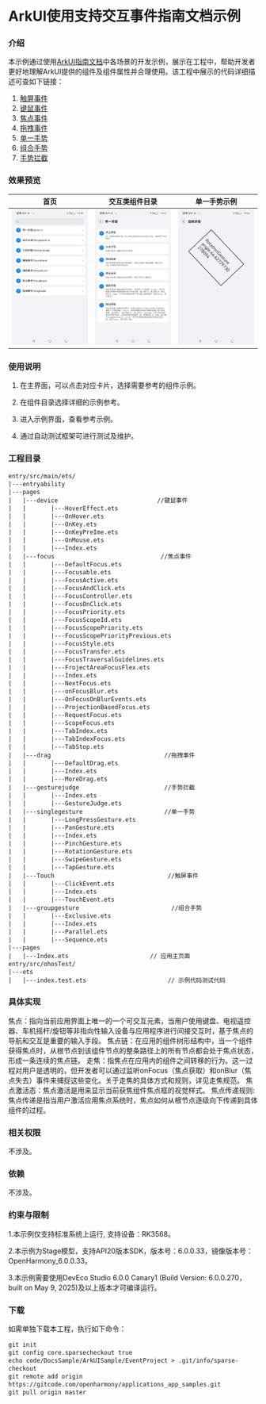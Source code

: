 # ArkUI使用支持交互事件指南文档示例

### 介绍

本示例通过使用[ArkUI指南文档](https://gitCode.com/openharmony/docs/tree/master/zh-cn/application-dev/ui)中各场景的开发示例，展示在工程中，帮助开发者更好地理解ArkUI提供的组件及组件属性并合理使用。该工程中展示的代码详细描述可查如下链接：

1. [触屏事件](https://gitCode.com/openharmony/docs/blob/OpenHarmony-5.0.1-Release/zh-cn/application-dev/ui/arkts-common-events-touch-screen-event.md)
2. [键鼠事件](https://gitCode.com/openharmony/docs/blob/OpenHarmony-5.0.1-Release/zh-cn/application-dev/ui/arkts-common-events-device-input-event.md)
3. [焦点事件](https://gitCode.com/openharmony/docs/blob/OpenHarmony-5.0.1-Release/zh-cn/application-dev/ui/arkts-common-events-focus-event.md)
4. [拖拽事件](https://gitCode.com/openharmony/docs/blob/OpenHarmony-5.0.1-Release/zh-cn/application-dev/ui/arkts-common-events-drag-event.md)
5. [单一手势](https://gitCode.com/openharmony/docs/blob/OpenHarmony-5.0.1-Release/zh-cn/application-dev/ui/arkts-gesture-events-single-gesture.md)
6. [组合手势](https://gitCode.com/openharmony/docs/blob/OpenHarmony-5.0.1-Release/zh-cn/application-dev/ui/arkts-gesture-events-combined-gestures.md)
7. [手势拦截](https://gitCode.com/openharmony/docs/blob/OpenHarmony-5.0.1-Release/zh-cn/application-dev/ui/arkts-gesture-events-gesture-judge.md)
### 效果预览

| 首页                                 | 交互类组件目录                            | 单一手势示例                             |
|------------------------------------|------------------------------------|------------------------------------|
| ![](screenshots/device/image1.png) | ![](screenshots/device/image2.png) | ![](screenshots/device/image3.png) |

### 使用说明

1. 在主界面，可以点击对应卡片，选择需要参考的组件示例。

2. 在组件目录选择详细的示例参考。

3. 进入示例界面，查看参考示例。

4. 通过自动测试框架可进行测试及维护。

### 工程目录
```
entry/src/main/ets/
|---entryability
|---pages
|   |---device                            //键鼠事件     
|   |       |---HoverEffect.ets
|   |       |---OnHover.ets
|   |       |---OnKey.ets
|   |       |---OnKeyPreIme.ets
|   |       |---OnMouse.ets
|   |       |---Index.ets
|   |---focus                              //焦点事件
|   |       |---DefaultFocus.ets
|   |       |---Focusable.ets
|   |       |---FocusActive.ets
|   |       |---FocusAndClick.ets
|   |       |---FocusController.ets
|   |       |---FocusOnClick.ets
|   |       |---FocusPriority.ets
|   |       |---FocusScopeId.ets
|   |       |---FocusScopePriority.ets
|   |       |---FocusScopePriorityPrevious.ets
|   |       |---FocusStyle.ets
|   |       |---FocusTransfer.ets
|   |       |---FocusTraversalGuidelines.ets
|   |       |---FrojectAreaFocusFlex.ets
|   |       |---Index.ets
|   |       |---NextFocus.ets
|   |       |---onFocusBlur.ets
|   |       |---OnFocusOnBlurEvents.ets
|   |       |---ProjectionBasedFocus.ets
|   |       |---RequestFocus.ets
|   |       |---ScopeFocus.ets
|   |       |---TabIndex.ets
|   |       |---TabIndexFocus.ets
|   |       |---TabStop.ets
|   |---drag                                //拖拽事件
|   |       |---DefaultDrag.ets
|   |       |---Index.ets
|   |       |---MoreDrag.ets
|   |---gesturejudge                        //手势拦截
|   |       |---Index.ets  
|   |       |---GestureJudge.ets
|   |---singlegesture                       //单一手势
|   |       |---LongPressGesture.ets
|   |       |---PanGesture.ets
|   |       |---Index.ets
|   |       |---PinchGesture.ets
|   |       |---RotationGesture.ets
|   |       |---SwipeGesture.ets
|   |       |---TapGesture.ets
|   |---Touch                                //触屏事件
|   |       |---ClickEvent.ets
|   |       |---Index.ets
|   |       |---TouchEvent.ets    
|   |---groupgesture                          //组合手势
|   |       |---Exclusive.ets
|   |       |---Index.ets
|   |       |---Parallel.ets
|   |       |---Sequence.ets                    
|---pages
|   |---Index.ets                       // 应用主页面
entry/src/ohosTest/
|---ets
|   |---index.test.ets                       // 示例代码测试代码
```

### 具体实现
焦点：指向当前应用界面上唯一的一个可交互元素，当用户使用键盘、电视遥控器、车机摇杆/旋钮等非指向性输入设备与应用程序进行间接交互时，基于焦点的导航和交互是重要的输入手段。
焦点链：在应用的组件树形结构中，当一个组件获得焦点时，从根节点到该组件节点的整条路径上的所有节点都会处于焦点状态，形成一条连续的焦点链。
走焦：指焦点在应用内的组件之间转移的行为。这一过程对用户是透明的，但开发者可以通过监听onFocus（焦点获取）和onBlur（焦点失去）事件来捕捉这些变化。关于走焦的具体方式和规则，详见走焦规范。
焦点激活态：焦点激活是用来显示当前获焦组件焦点框的视觉样式。
焦点传递规则:焦点传递是指当用户激活应用焦点系统时，焦点如何从根节点逐级向下传递到具体组件的过程。
### 相关权限

不涉及。

### 依赖

不涉及。

### 约束与限制

1.本示例仅支持标准系统上运行, 支持设备：RK3568。

2.本示例为Stage模型，支持API20版本SDK，版本号：6.0.0.33，镜像版本号：OpenHarmony_6.0.0.33。

3.本示例需要使用DevEco Studio 6.0.0 Canary1 (Build Version: 6.0.0.270， built on May 9, 2025)及以上版本才可编译运行。

### 下载

如需单独下载本工程，执行如下命令：

````
git init
git config core.sparsecheckout true
echo code/DocsSample/ArkUISample/EventProject > .git/info/sparse-checkout
git remote add origin https://gitcode.com/openharmony/applications_app_samples.git
git pull origin master
````
